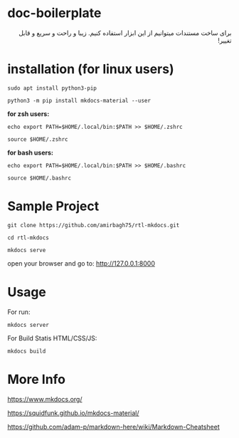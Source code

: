# doc-boilerplate

<div dir='auto'>
برای ساخت مستندات میتوانیم از این ابزار استفاده کنیم. زیبا و راحت و سریع و قابل تغییر!
</div>

# installation (for linux users)
`sudo apt install python3-pip`

`python3 -m pip install mkdocs-material --user`

**for zsh users:**

`echo export PATH=$HOME/.local/bin:$PATH >> $HOME/.zshrc`

`source $HOME/.zshrc`

**for bash users:**

`echo export PATH=$HOME/.local/bin:$PATH >> $HOME/.bashrc`

`source $HOME/.bashrc`

# Sample Project
`git clone https://github.com/amirbagh75/rtl-mkdocs.git`

`cd rtl-mkdocs`

`mkdocs serve`

open your browser and go to: http://127.0.0.1:8000

# Usage

For run:

`mkdocs server`

For Build Statis HTML/CSS/JS:

`mkdocs build`

# More Info
https://www.mkdocs.org/


https://squidfunk.github.io/mkdocs-material/

https://github.com/adam-p/markdown-here/wiki/Markdown-Cheatsheet
